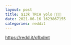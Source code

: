 ```yaml
--- 
layout: post 
title: $13k TRCH yolo 🚀🚀🚀 
date: 2021-06-16 1623867155 
categories: reddit 
--- 
```

https://redd.it/o1bdmt